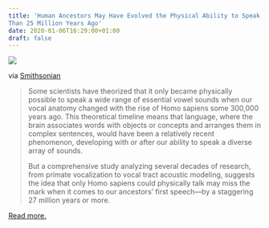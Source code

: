 ```yaml
---
title: 'Human Ancestors May Have Evolved the Physical Ability to Speak More
Than 25 Million Years Ago'
date: 2020-01-06T16:29:00+01:00
draft: false
---
```


[![](https://cdn-blog.adafruit.com/uploads/2019/12/gettyimages-1173428284-600x450.jpg)](https://www.smithsonianmag.com/science-nature/human-ancestors-may-have-evolved-physical-ability-speak-more-25-million-years-ago-180973759/)

via [Smithsonian](https://www.smithsonianmag.com/science-nature/human-ancestors-may-have-evolved-physical-ability-speak-more-25-million-years-ago-180973759/)

> Some scientists have theorized that it only became physically possible to speak a wide range of essential vowel sounds when our vocal anatomy changed with the rise of Homo sapiens some 300,000 years ago. This theoretical timeline means that language, where the brain associates words with objects or concepts and arranges them in complex sentences, would have been a relatively recent phenomenon, developing with or after our ability to speak a diverse array of sounds.
> 
> But a comprehensive study analyzing several decades of research, from primate vocalization to vocal tract acoustic modeling, suggests the idea that only Homo sapiens could physically talk may miss the mark when it comes to our ancestors’ first speech—by a staggering 27 million years or more.

[Read more.](https://www.smithsonianmag.com/science-nature/human-ancestors-may-have-evolved-physical-ability-speak-more-25-million-years-ago-180973759/)